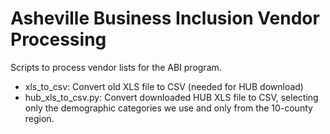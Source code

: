 # Asheville Business Inclusion Vendor Processing
Scripts to process vendor lists for the ABI program.

 - xls_to_csv: Convert old XLS file to CSV (needed for HUB download)
 - hub_xls_to_csv.py: Convert downloaded HUB XLS file to CSV, selecting only the demographic categories we use and only from the 10-county region.


